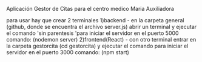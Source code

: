 Aplicación Gestor de Citas para el centro medico Maria Auxiliadora

para usar hay que crear 2 terminales 
1)backend - 
en la carpeta general (github, donde se encuentra el archivo server.js) abrir un terminal y ejecutar el comando  'sin parentesis 'para iniciar el servidor en el puerto 5000
comando: (nodemon server)
2)frontend(React) - con otro terminal
entrar en la carpeta gestorcita (cd gestorcita) y ejecutar el comando para iniciar el servidor en el puerto 3000
comando: (npm start)
